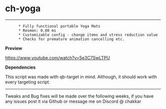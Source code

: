 # ch-yoga

  - - - -

          * Fully functional portable Yoga Mats
          * Resmon: 0.00 ms
          * Customizable config - change items and stress reduction value
          * Checks for premature animation cancelling etc. 

**Preview**

https://www.youtube.com/watch?v=5e3C7SwLTPU

**Dependencies**

This script was made with qb-target in mind. Although, it should work with every targeting script. 

  - - - -

Tweaks and Bug fixes will be made over the following weeks, if you have any issues post it via Github or message me on Discord @ chakkar
